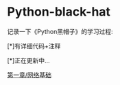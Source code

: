 # Python-black-hat

记录一下《Python黑帽子》的学习过程:

[*]有详细代码+注释

[*]正在更新中...

[第一章/网络基础](https://github.com/bealright/Python-black-hat/blob/main/%E7%AC%AC%E4%B8%80%E7%AB%A0_%E7%BD%91%E7%BB%9C%E5%9F%BA%E7%A1%80.md)